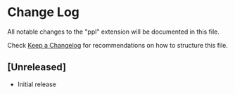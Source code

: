 # Change Log

All notable changes to the "ppl" extension will be documented in this file.

Check [Keep a Changelog](http://keepachangelog.com/) for recommendations on how to structure this file.

## [Unreleased]

- Initial release